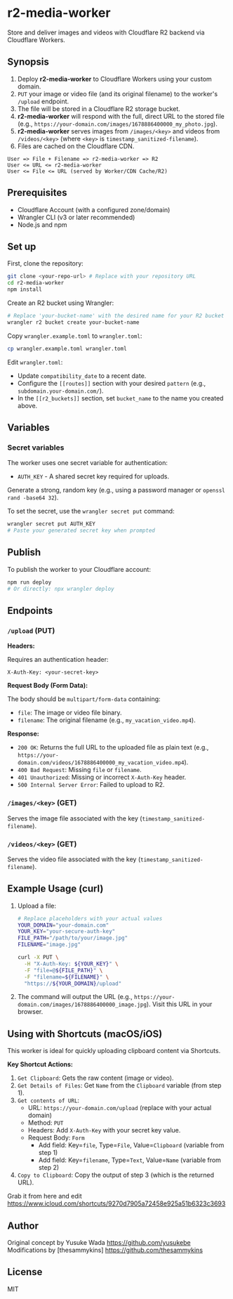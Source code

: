 # r2-media-worker

Store and deliver images and videos with Cloudflare R2 backend via Cloudflare Workers.

## Synopsis

1. Deploy **r2-media-worker** to Cloudflare Workers using your custom domain.
2. `PUT` your image or video file (and its original filename) to the worker's `/upload` endpoint.
3. The file will be stored in a Cloudflare R2 storage bucket.
4. **r2-media-worker** will respond with the full, direct URL to the stored file (e.g., `https://your-domain.com/images/1678886400000_my_photo.jpg`).
5. **r2-media-worker** serves images from `/images/<key>` and videos from `/videos/<key>` (where `<key>` is `timestamp_sanitized-filename`).
6. Files are cached on the Cloudflare CDN.

```plain
User => File + Filename => r2-media-worker => R2
User <= URL <= r2-media-worker
User <= File <= URL (served by Worker/CDN Cache/R2)
```

## Prerequisites

- Cloudflare Account (with a configured zone/domain)
- Wrangler CLI (v3 or later recommended)
- Node.js and npm

## Set up

First, clone the repository:

```bash
git clone <your-repo-url> # Replace with your repository URL
cd r2-media-worker
npm install
```

Create an R2 bucket using Wrangler:

```bash
# Replace 'your-bucket-name' with the desired name for your R2 bucket
wrangler r2 bucket create your-bucket-name
```

Copy `wrangler.example.toml` to `wrangler.toml`:

```bash
cp wrangler.example.toml wrangler.toml
```

Edit `wrangler.toml`:

- Update `compatibility_date` to a recent date.
- Configure the `[[routes]]` section with your desired `pattern` (e.g., `subdomain.your-domain.com/`).
- In the `[[r2_buckets]]` section, set `bucket_name` to the name you created above.

## Variables

### Secret variables

The worker uses one secret variable for authentication:

- `AUTH_KEY` - A shared secret key required for uploads.

Generate a strong, random key (e.g., using a password manager or `openssl rand -base64 32`).

To set the secret, use the `wrangler secret put` command:

```bash
wrangler secret put AUTH_KEY
# Paste your generated secret key when prompted
```

## Publish

To publish the worker to your Cloudflare account:

```bash
npm run deploy
# Or directly: npx wrangler deploy
```

## Endpoints

### `/upload` (PUT)

**Headers:**

Requires an authentication header:

```plain
X-Auth-Key: <your-secret-key>
```

**Request Body (Form Data):**

The body should be `multipart/form-data` containing:

- `file`: The image or video file binary.
- `filename`: The original filename (e.g., `my_vacation_video.mp4`).

**Response:**

- `200 OK`: Returns the full URL to the uploaded file as plain text (e.g., `https://your-domain.com/videos/1678886400000_my_vacation_video.mp4`).
- `400 Bad Request`: Missing `file` or `filename`.
- `401 Unauthorized`: Missing or incorrect `X-Auth-Key` header.
- `500 Internal Server Error`: Failed to upload to R2.

### `/images/<key>` (GET)

Serves the image file associated with the key (`timestamp_sanitized-filename`).

### `/videos/<key>` (GET)

Serves the video file associated with the key (`timestamp_sanitized-filename`).

## Example Usage (curl)

1. Upload a file:

   ```bash
   # Replace placeholders with your actual values
   YOUR_DOMAIN="your-domain.com"
   YOUR_KEY="your-secure-auth-key"
   FILE_PATH="/path/to/your/image.jpg"
   FILENAME="image.jpg"

   curl -X PUT \
     -H "X-Auth-Key: ${YOUR_KEY}" \
     -F "file=@${FILE_PATH}" \
     -F "filename=${FILENAME}" \
     "https://${YOUR_DOMAIN}/upload"
   ```

2. The command will output the URL (e.g., `https://your-domain.com/images/1678886400000_image.jpg`). Visit this URL in your browser.

## Using with Shortcuts (macOS/iOS)

This worker is ideal for quickly uploading clipboard content via Shortcuts.

**Key Shortcut Actions:**

1.  `Get Clipboard`: Gets the raw content (image or video).
2.  `Get Details of Files`: Get `Name` from the `Clipboard` variable (from step 1).
3.  `Get contents of URL`:
    *   URL: `https://your-domain.com/upload` (replace with your actual domain)
    *   Method: `PUT`
    *   Headers: Add `X-Auth-Key` with your secret key value.
    *   Request Body: `Form`
        *   Add field: Key=`file`, Type=`File`, Value=`Clipboard` (variable from step 1)
        *   Add field: Key=`filename`, Type=`Text`, Value=`Name` (variable from step 2)
4.  `Copy to Clipboard`: Copy the output of step 3 (which is the returned URL).

Grab it from here and edit <https://www.icloud.com/shortcuts/9270d7905a72458e925a51b6323c3693>

## Author

Original concept by Yusuke Wada <https://github.com/yusukebe>
Modifications by [thesammykins] <https://github.com/thesammykins>

## License

MIT

